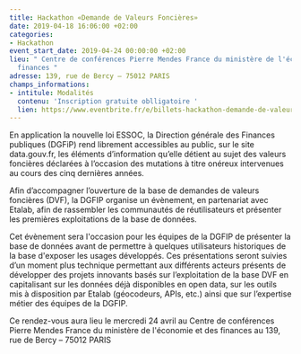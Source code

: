 ```yaml
---
title: Hackathon «Demande de Valeurs Foncières»
date: 2019-04-18 16:06:00 +02:00
categories:
- Hackathon
event_start_date: 2019-04-24 00:00:00 +02:00
lieu: " Centre de conférences Pierre Mendes France du ministère de l'économie et des
  finances "
adresse: 139, rue de Bercy – 75012 PARIS
champs_informations:
- intitule: Modalités
  contenu: 'Inscription gratuite oblligatoire '
  lien: https://www.eventbrite.fr/e/billets-hackathon-demande-de-valeurs-foncieres-dvf-60538673803?utm-medium=discovery&utm-campaign=social&utm-content=attendeeshare&aff=estw&utm-source=tw&utm-term=listing
---
```


En application la nouvelle loi ESSOC, la Direction générale des Finances publiques (DGFiP) rend librement accessibles au public, sur le site data.gouv.fr, les éléments d’information qu’elle détient au sujet des valeurs foncières déclarées à l’occasion des mutations à titre onéreux intervenues au cours des cinq dernières années.

Afin d’accompagner l’ouverture de la base de demandes de valeurs foncières (DVF), la DGFIP organise un évènement, en partenariat avec Etalab, afin de rassembler les communautés de réutilisateurs et présenter les premières exploitations de la base de données.

Cet évènement sera l'occasion pour les équipes de la DGFIP de présenter la base de données avant de permettre à quelques utilisateurs historiques de la base d'exposer les usages développés. Ces présentations seront suivies d’un moment plus technique permettant aux différents acteurs présents de développer des projets innovants basés sur l’exploitation de la base DVF en capitalisant sur les données déjà disponibles en open data, sur les outils mis à disposition par Etalab (géocodeurs, APIs, etc.) ainsi que sur l’expertise métier des équipes de la DGFIP.

Ce rendez-vous aura lieu le mercredi 24 avril au Centre de conférences Pierre Mendes France du ministère de l'économie et des finances au 139, rue de Bercy – 75012 PARIS
